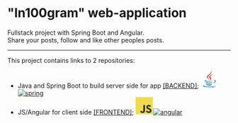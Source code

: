 # "In100gram" web-application

Fullstack project with Spring Boot and Angular.<br> 
Share your posts, follow and like other peoples posts.
<hr>
This project contains links to 2 repositories:

* Java and Spring Boot to build server side for app [[BACKEND]](https://github.com/roman-andriiv/In100gram-app-backand.git); <a href="https://www.java.com" target="_blank" rel="noreferrer"><img src="https://raw.githubusercontent.com/devicons/devicon/master/icons/java/java-original.svg" alt="java" width="40" height="40"/></a><a href="https://spring.io/" target="_blank" rel="noreferrer"> <img src="https://www.vectorlogo.zone/logos/springio/springio-icon.svg" alt="spring" width="40" height="40"/></a>
* JS/Angular for client side [[FRONTEND]](https://github.com/roman-andriiv/In100gram-app-frontend.git); <a href="https://developer.mozilla.org/en-US/docs/Web/JavaScript" target="_blank" rel="noreferrer"><img src="https://raw.githubusercontent.com/devicons/devicon/master/icons/javascript/javascript-original.svg" alt="javascript" width="40" height="40"/></a><a href="https://angular.io" target="_blank" rel="noreferrer"><img src="https://angular.io/assets/images/logos/angular/angular.svg" alt="angular" width="40" height="40"/></a> 
